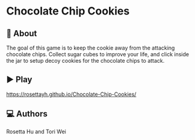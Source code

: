 # Chocolate Chip Cookies

## 🍪 About
The goal of this game is to keep the cookie away from the attacking chocolate chips. Collect sugar cubes to improve your life, and click inside the jar to setup decoy cookies for the chocolate chips to attack.

## ▶️ Play
https://rosettayh.github.io/Chocolate-Chip-Cookies/

## 💻 Authors
Rosetta Hu and Tori Wei
